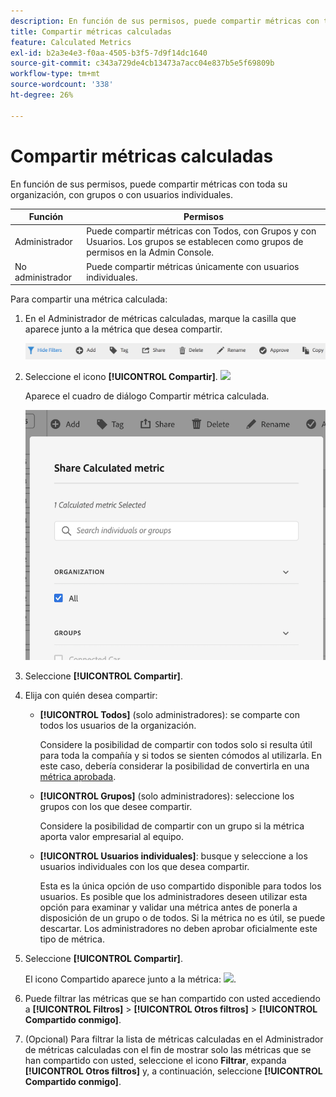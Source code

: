 ```yaml
---
description: En función de sus permisos, puede compartir métricas con toda su organización, con grupos o con usuarios individuales.
title: Compartir métricas calculadas
feature: Calculated Metrics
exl-id: b2a3e4e3-f0aa-4505-b3f5-7d9f14dc1640
source-git-commit: c343a729de4cb13473a7acc04e837b5e5f69809b
workflow-type: tm+mt
source-wordcount: '338'
ht-degree: 26%

---
```


# Compartir métricas calculadas

En función de sus permisos, puede compartir métricas con toda su organización, con grupos o con usuarios individuales.

| Función | Permisos |
|---|---|
| Administrador | Puede compartir métricas con Todos, con Grupos y con Usuarios. Los grupos se establecen como grupos de permisos en la Admin Console. |
| No administrador | Puede compartir métricas únicamente con usuarios individuales. |

Para compartir una métrica calculada:

1. En el Administrador de métricas calculadas, marque la casilla que aparece junto a la métrica que desea compartir.

   ![Administrador de métricas calculadas que muestra los iconos disponibles en la parte superior de la ventana, incluidos Ocultar filtros, Etiquetar, Compartir, Eliminar y Copiar.](assets/cm_task_bar.png)

1. Seleccione el icono **[!UICONTROL Compartir]**. ![](https://spectrum.adobe.com/static/icons/workflow_18/Smock_Share_18_N.svg)

   Aparece el cuadro de diálogo Compartir métrica calculada.

   ![Compartir la ventana de métricas calculadas con todos los seleccionados para la organización.](assets/cm_share.png)

1. Seleccione **[!UICONTROL Compartir]**.

1. Elija con quién desea compartir:

   * **[!UICONTROL Todos]** (solo administradores): se comparte con todos los usuarios de la organización.

     Considere la posibilidad de compartir con todos solo si resulta útil para toda la compañía y si todos se sienten cómodos al utilizarla. En este caso, debería considerar la posibilidad de convertirla en una [métrica aprobada](/help/components/calc-metrics/cm-workflow/cm-approving.md).

   * **[!UICONTROL Grupos]** (solo administradores): seleccione los grupos con los que desee compartir.

     Considere la posibilidad de compartir con un grupo si la métrica aporta valor empresarial al equipo.

   * **[!UICONTROL Usuarios individuales]**: busque y seleccione a los usuarios individuales con los que desea compartir.

     Esta es la única opción de uso compartido disponible para todos los usuarios. Es posible que los administradores deseen utilizar esta opción para examinar y validar una métrica antes de ponerla a disposición de un grupo o de todos. Si la métrica no es útil, se puede descartar. Los administradores no deben aprobar oficialmente este tipo de métrica.

1. Seleccione **[!UICONTROL Compartir]**.

   El icono Compartido aparece junto a la métrica: ![](https://spectrum.adobe.com/static/icons/workflow_18/Smock_Share_18_N.svg).

1. Puede filtrar las métricas que se han compartido con usted accediendo a **[!UICONTROL Filtros]** > **[!UICONTROL Otros filtros]** > **[!UICONTROL Compartido conmigo]**.

1. (Opcional) Para filtrar la lista de métricas calculadas en el Administrador de métricas calculadas con el fin de mostrar solo las métricas que se han compartido con usted, seleccione el icono **Filtrar**, expanda **[!UICONTROL Otros filtros]** y, a continuación, seleccione **[!UICONTROL Compartido conmigo]**.
